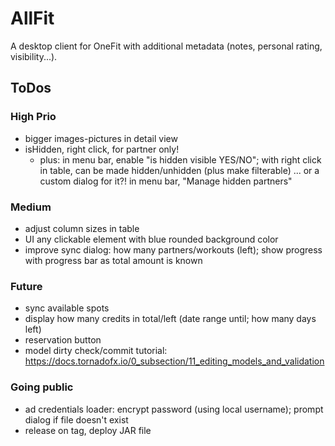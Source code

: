 # AllFit

A desktop client for OneFit with additional metadata (notes, personal rating, visibility...).

## ToDos

### High Prio

* bigger images-pictures in detail view
* isHidden, right click, for partner only!
  * plus: in menu bar, enable "is hidden visible YES/NO"; with right click in table, can be made hidden/unhidden (plus
    make filterable) ... or a custom dialog for it?! in menu bar, "Manage hidden partners"

### Medium

* adjust column sizes in table
* UI any clickable element with blue rounded background color
* improve sync dialog: how many partners/workouts (left); show progress with progress bar as total amount is known

### Future

* sync available spots
* display how many credits in total/left (date range until; how many days left)
* reservation button
* model dirty check/commit tutorial: https://docs.tornadofx.io/0_subsection/11_editing_models_and_validation

### Going public

* ad credentials loader: encrypt password (using local username); prompt dialog if file doesn't exist
* release on tag, deploy JAR file
